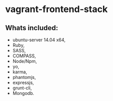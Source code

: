 vagrant-frontend-stack
======================


## Whats included:    

* ubuntu-server 14.04 x64, 
* Ruby, 
* SASS, 
* COMPASS, 
* Node/Npm, 
* yo, 
* karma, 
* phantomjs, 
* expressjs, 
* grunt-cli, 
* Mongodb.
